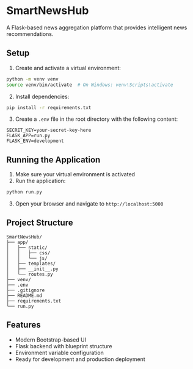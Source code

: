 # SmartNewsHub

A Flask-based news aggregation platform that provides intelligent news recommendations.

## Setup

1. Create and activate a virtual environment:
```bash
python -m venv venv
source venv/bin/activate  # On Windows: venv\Scripts\activate
```

2. Install dependencies:
```bash
pip install -r requirements.txt
```

3. Create a `.env` file in the root directory with the following content:
```
SECRET_KEY=your-secret-key-here
FLASK_APP=run.py
FLASK_ENV=development
```

## Running the Application

1. Make sure your virtual environment is activated
2. Run the application:
```bash
python run.py
```

3. Open your browser and navigate to `http://localhost:5000`

## Project Structure

```
SmartNewsHub/
├── app/
│   ├── static/
│   │   ├── css/
│   │   └── js/
│   ├── templates/
│   ├── __init__.py
│   └── routes.py
├── venv/
├── .env
├── .gitignore
├── README.md
├── requirements.txt
└── run.py
```

## Features

- Modern Bootstrap-based UI
- Flask backend with blueprint structure
- Environment variable configuration
- Ready for development and production deployment 